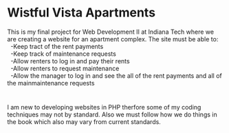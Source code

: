 # Wistful Vista Apartments
This is my final project for Web Development II at Indiana Tech where we are creating a website for an apartment complex. The site must be able to:<br> 
&nbsp;&nbsp;-Keep tract of the rent payments<br> 
&nbsp;&nbsp;-Keep track of maintenance requests<br> 
&nbsp;&nbsp;-Allow renters to log in and pay their rents<br> 
&nbsp;&nbsp;-Allow renters to request maintenance<br> 
&nbsp;&nbsp;-Allow the manager to log in and see the all of the rent payments and all of the mainmaintenance requests<br>

#

I am new to developing websites in PHP therfore some of my coding techniques may not by standard. Also we must follow how we do things in the book which also may vary from current standards.
